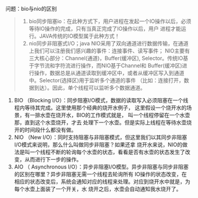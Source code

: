 
问题：bio与nio的区别


> 1. bio同步阻塞io：在此种⽅式下，⽤户进程在发起⼀个IO操作以后，必须等待IO操作的完成，只有当真正完成了IO操作以后，⽤户
进程才能运⾏。JAVA传统的IO模型属于此种⽅式！
> 2. nio同步⾮阻塞式I/O；java NIO采⽤了双向通道进⾏数据传输，在通道上我们可以注册我们感兴趣的事件：连接事件、读写事件；
NIO主要有三⼤核⼼部分：Channel(通道)，Buffer(缓冲区), Selector。传统IO基于字节流和字符流进⾏操作，⽽NIO基于Channel和
Buffer(缓冲区)进⾏操作，数据总是从通道读取到缓冲区中，或者从缓冲区写⼊到通道中。Selector(选择区)⽤于监听多个通道的事件
（⽐如：连接打开，数据到达）。因此，单个线程可以监听多个数据通道。

1. BIO （Blocking I/O）：同步阻塞I/O模式，数据的读取写⼊必须阻塞在⼀个线程内等待其完成。这⾥使⽤那个经典的烧开⽔例⼦，
这⾥假设⼀个烧开⽔的场景，有⼀排⽔壶在烧开⽔，BIO的⼯作模式就是， 叫⼀个线程停留在⼀个⽔壶那，直到这个⽔壶烧开，才去
处理下⼀个⽔壶。但是实际上线程在等待⽔壶烧开的时间段什么都没有做。
2. NIO （New I/O）：同时⽀持阻塞与⾮阻塞模式，但这⾥我们以其同步⾮阻塞I/O模式来说明，那么什么叫做同步⾮阻塞？如果还拿
烧开⽔来说，NIO的做法是叫⼀个线程不断的轮询每个⽔壶的状态，看看是否有⽔壶的状态发⽣了改变，从⽽进⾏下⼀步的操作。
3. AIO （ Asynchronous I/O）：异步⾮阻塞I/O模型。异步⾮阻塞与同步⾮阻塞的区别在哪⾥？异步⾮阻塞⽆需⼀个线程去轮询所有
IO操作的状态改变，在相应的状态改变后，系统会通知对应的线程来处理。对应到烧开⽔中就是，为每个⽔壶上⾯装了⼀个开关，⽔
烧开之后，⽔壶会⾃动通知我⽔烧开了。